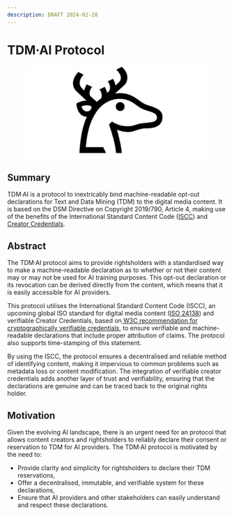 ```yaml
---
description: DRAFT 2024-02-28
---
```


# TDM·AI Protocol

<figure><img src=".gitbook/assets/TDM-AI-LINEAR_B_IDEOGRAM_B104_DEER-1280-640.png" alt=""><figcaption></figcaption></figure>

## Summary

TDM·AI is a protocol to inextricably bind machine-readable opt-out declarations for Text and Data Mining (TDM) to the digital media content. It is based on the DSM Directive on Copyright 2019/790, Article 4, making use of the benefits of the International Standard Content Code ([ISCC](https://iscc.codes)) and [Creator Credentials](https://docs.creatorcredentials.com/).

## Abstract

The TDM·AI protocol aims to provide rightsholders with a standardised way to make a machine-readable declaration as to whether or not their content may or may not be used for AI training purposes. This opt-out declaration or its revocation can be derived directly from the content, which means that it is easily accessible for AI providers.

This protocol utilises the International Standard Content Code (ISCC), an upcoming global ISO standard for digital media content ([ISO 24138](https://www.iso.org/standard/77899.html)) and verifiable Creator Credentials, based on[ W3C recommendation for cryptographically verifiable credentials](https://www.w3.org/TR/vc-data-model-2.0/), to ensure verifiable and machine-readable declarations that include proper attribution of claims. The protocol also supports time-stamping of this statement.

By using the ISCC, the protocol ensures a decentralised and reliable method of identifying content, making it impervious to common problems such as metadata loss or content modification. The integration of verifiable creator credentials adds another layer of trust and verifiability, ensuring that the declarations are genuine and can be traced back to the original rights holder.

## Motivation

Given the evolving AI landscape, there is an urgent need for an protocol that allows content creators and rightsholders to reliably declare their consent or reservation to TDM for AI providers. The TDM·AI protocol is motivated by the need to:

* Provide clarity and simplicity for rightsholders to declare their TDM reservations,
* Offer a decentralised, immutable, and verifiable system for these declarations,
* Ensure that AI providers and other stakeholders can easily understand and respect these declarations.
